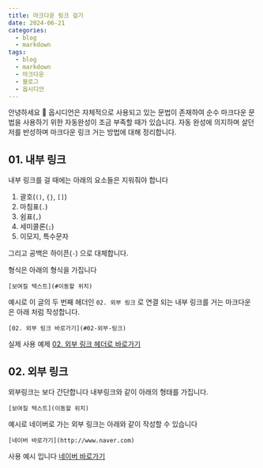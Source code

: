 ```yaml
---
title: 마크다운 링크 걸기
date: 2024-06-21
categories:
  - blog
  - markdown
tags:
  - blog
  - markdown
  - 마크다운
  - 블로그
  - 옵시디언
---
```

안녕하세요 🐸
옵시디언은 자체적으로 사용되고 있는 문법이 존재하여 순수 마크다운 문법을 사용하기 위한 자동완성이 조금 부족할 때가 있습니다.
자동 완성에 의지하며 살던 저를 반성하며 마크다운 링크 거는 방법에 대해 정리합니다.

## 01. 내부 링크
내부 링크를 걸 때에는 아래의 요소들은 지워줘야 합니다
1. 괄호(`()`, `{}`, `[]`)
2. 마침표(`.`)
3. 쉼표(`,`)
4. 세미콜론(`;`)
5. 이모지, 특수문자

그리고 공백은 하이픈(`-`) 으로 대체합니다.

형식은 아래의 형식을 가집니다
```
[보여질 텍스트](#이동할 위치)
```

예시로 이 글의 두 번째 헤더인 `02. 외부 링크` 로 연결 되는 내부 링크를 거는 마크다운은 아래 처럼 작성합니다.
```
[02. 외부 링크 바로가기](#02-외부-링크)
```

실제 사용 예제
[02. 외부 링크 헤더로 바로가기](#02-외부-링크)


## 02. 외부 링크

외부링크는 보다 간단합니다
내부링크와 같이 아래의 형태를 가집니다.
```
[보여질 텍스트](이동할 위치)
```

예시로 네이버로 가는 외부 링크는 아래와 같이 작성할 수 있습니다
```
[네이버 바로가기](http://www.naver.com)
```

사용 예시 입니다
[네이버 바로가기](http://www.naver.com)
